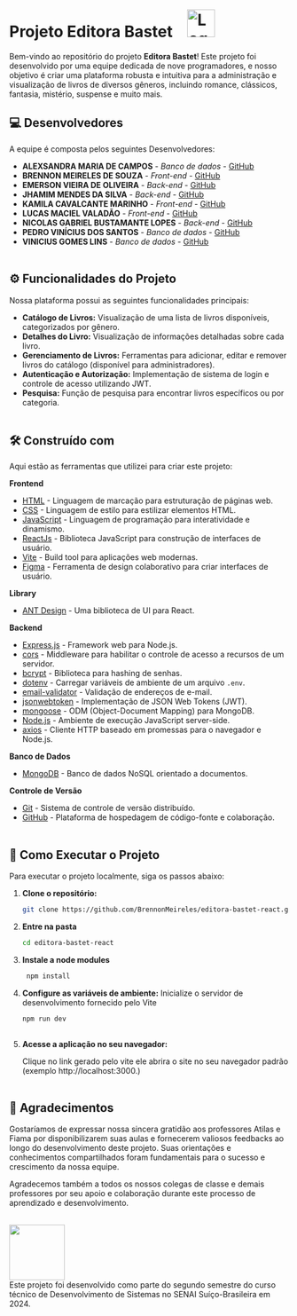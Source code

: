 # Projeto Editora Bastet   <img style=" width: 50px;  height:auto; margin-left: 20px;" src="https://s3-alpha-sig.figma.com/img/a87e/41f8/256846d6a9fd32e34b9eca4830f6d786?Expires=1717372800&Key-Pair-Id=APKAQ4GOSFWCVNEHN3O4&Signature=kzehCGAYflPX6uuFlM2Y3-BeeBgNMuSba45J7xkQkg9PefVuOpdYaj5Jup2p8Z3sFOR9W~1oIwnF7XTQ32wP4-52hI1cTWSrap6s9JY0rXuWUQ959KCZLH4yz81PedP6EC36fE6wT1dZQtzNsIYECNSNtFWkeCAlyNF1H9DnkjwE1epnyF04feKvgMWHeMVYnH1tw-yaIBLQgcGD4SDQsemVUFx9H9Z6a1p~dx56ERyvlObJx0x-fvdJH-UPB7W4210tYoiR~eB-7OBLGUzHQOuIOcVf0D7z-fu~gSMHN0d2W7IXfgLfpwqevSWvkwkTKRAsjhbNLlQ1hKmxHxQWYA__" alt="Logo da Editora">

Bem-vindo ao repositório do projeto **Editora Bastet**! Este projeto foi desenvolvido por uma equipe dedicada de nove programadores, e nosso objetivo é criar uma plataforma robusta e intuitiva para a administração e visualização de livros de diversos gêneros, incluindo romance, clássicos, fantasia, mistério, suspense e muito mais.

## 💻 Desenvolvedores

A equipe é composta pelos seguintes Desenvolvedores:

* **ALEXSANDRA MARIA DE CAMPOS** - *Banco de dados* - [GitHub](https://github.com/AlexsandraMCampos)
* **BRENNON MEIRELES DE SOUZA**  - *Front-end* - [GitHub](https://github.com/BrennonMeireles)
* **EMERSON VIEIRA DE OLIVEIRA**  - *Back-end* - [GitHub](https://github.com/Emerson757)
* **JHAMIM MENDES DA SILVA**  - *Back-end* - [GitHub](https://github.com/Jhamim-py)
* **KAMILA CAVALCANTE MARINHO** - *Front-end* - [GitHub](https://github.com/kamimarinn)
* **LUCAS MACIEL VALADÃO** - *Front-end* - [GitHub](https://github.com/lucasmvaladao)
* **NICOLAS GABRIEL BUSTAMANTE LOPES** - *Back-end* - [GitHub](https://github.com/NicolasLopes29)
* **PEDRO VINÍCIUS DOS SANTOS** - *Banco de dados* - [GitHub](https://github.com/Pedro-V7)
* **VINICIUS GOMES LINS** - *Banco de dados* - [GitHub](https://github.com/VGLink) <br><br>

## ⚙️ Funcionalidades do Projeto

Nossa plataforma possui as seguintes funcionalidades principais:

*  **Catálogo de Livros:** Visualização de uma lista de livros disponíveis, categorizados por gênero.
*  **Detalhes do Livro:** Visualização de informações detalhadas sobre cada livro.
*  **Gerenciamento de Livros:** Ferramentas para adicionar, editar e remover livros do catálogo (disponível para administradores).
*  **Autenticação e Autorização:** Implementação de sistema de login e controle de acesso utilizando JWT.
*  **Pesquisa:** Função de pesquisa para encontrar livros específicos ou por categoria.<br><br>

## 🛠️ Construído com

Aqui estão as ferramentas que utilizei para criar este projeto:

**Frontend**
* [HTML](https://developer.mozilla.org/en-US/docs/Web/HTML) - Linguagem de marcação para estruturação de páginas web.
* [CSS](https://developer.mozilla.org/en-US/docs/Web/CSS) - Linguagem de estilo para estilizar elementos HTML.
* [JavaScript](https://developer.mozilla.org/en-US/docs/Web/JavaScript) - Linguagem de programação para interatividade e dinamismo.
* [ReactJs](https://reactjs.org/) - Biblioteca JavaScript para construção de interfaces de usuário.
* [Vite](https://vitejs.dev/) - Build tool para aplicações web modernas.
* [Figma](https://www.figma.com/) - Ferramenta de design colaborativo para criar interfaces de usuário.

**Library**
* [ANT Design](https://ant.design/) - Uma biblioteca de UI para React.

**Backend**
* [Express.js](https://expressjs.com/) - Framework web para Node.js.
* [cors](https://www.npmjs.com/package/cors) - Middleware para habilitar o controle de acesso a recursos de um servidor.
* [bcrypt](https://www.npmjs.com/package/bcrypt) - Biblioteca para hashing de senhas.
* [dotenv](https://www.npmjs.com/package/dotenv) - Carregar variáveis de ambiente de um arquivo `.env`.
* [email-validator](https://www.npmjs.com/package/email-validator) - Validação de endereços de e-mail.
* [jsonwebtoken](https://www.npmjs.com/package/jsonwebtoken) - Implementação de JSON Web Tokens (JWT).
* [mongoose](https://mongoosejs.com/) - ODM (Object-Document Mapping) para MongoDB.
* [Node.js](https://nodejs.org/) - Ambiente de execução JavaScript server-side.
* [axios](https://axios-http.com/) - Cliente HTTP baseado em promessas para o navegador e Node.js.

**Banco de Dados**
* [MongoDB](https://www.mongodb.com/) - Banco de dados NoSQL orientado a documentos.

**Controle de Versão**
* [Git](https://git-scm.com/) - Sistema de controle de versão distribuído.
* [GitHub](https://github.com/) - Plataforma de hospedagem de código-fonte e colaboração. <br> <br>


 
## 🔧 Como Executar o Projeto

Para executar o projeto localmente, siga os passos abaixo:

1. **Clone o repositório:**

   ```bash
   git clone https://github.com/BrennonMeireles/editora-bastet-react.git
   
2. **Entre na pasta**
   ```bash
   cd editora-bastet-react

3. **Instale a node modules**
   ```bash
    npm install

4. **Configure as variáveis de ambiente:**
Inicialize o servidor de desenvolvimento fornecido pelo Vite
   ```bash
   npm run dev
 
5. **Acesse a aplicação no seu navegador:**

   Clique no link gerado pelo vite ele abrira o site no seu navegador padrão (exemplo http://localhost:3000.) <br><br>


## 🎁 Agradecimentos
Gostaríamos de expressar nossa sincera gratidão aos professores Atilas e Fiama por disponibilizarem suas aulas e fornecerem valiosos feedbacks ao longo do desenvolvimento deste projeto. Suas orientações e conhecimentos compartilhados foram fundamentais para o sucesso e crescimento da nossa equipe.

Agradecemos também a todos os nossos colegas de classe e demais professores por seu apoio e colaboração durante este processo de aprendizado e desenvolvimento. <br> <br>


<img src="https://raw.githubusercontent.com/matheuscostadesign/projetos-senai/main/.github/logo-senai.svg" width="100"> <br>
Este projeto foi desenvolvido como parte do segundo semestre do curso técnico de Desenvolvimento de Sistemas no SENAI Suíço-Brasileira em 2024.
